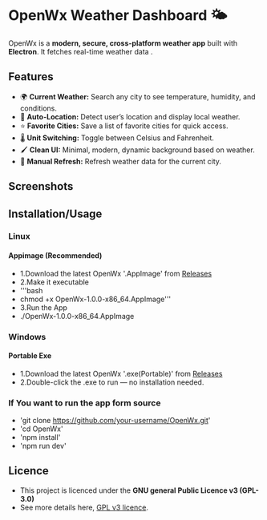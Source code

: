 # OpenWx Weather Dashboard 🌤️

OpenWx is a **modern, secure, cross-platform weather app** built with **Electron**. 
It fetches real-time weather data .

## Features

- 🌍 **Current Weather:** Search any city to see temperature, humidity, and conditions.  
- 📍 **Auto-Location:** Detect user’s location and display local weather.  
- ⭐ **Favorite Cities:** Save a list of favorite cities for quick access.  
- 🌡️ **Unit Switching:** Toggle between Celsius and Fahrenheit.  
- 🖌️ **Clean UI:** Minimal, modern, dynamic background based on weather.  
- 🔄 **Manual Refresh:** Refresh weather data for the current city.  


## Screenshots

## Installation/Usage

### Linux 
#### Appimage (Recommended)

- 1.Download the latest OpenWx '.AppImage' from [Releases](https://github.com/nish12965/OpenWx/releases)
- 2.Make it executable
- '''bash
- chmod +x OpenWx-1.0.0-x86_64.AppImage''' 
- 3.Run the App
- ./OpenWx-1.0.0-x86_64.AppImage

### Windows

#### Portable Exe
- 1.Download the latest OpenWx '.exe(Portable)' from [Releases](https://github.com/nish12965/OpenWx/releases)
- 2.Double-click the .exe to run — no installation needed.

### If You want to run the app form source

- 'git clone https://github.com/your-username/OpenWx.git'
- 'cd OpenWx'
- 'npm install'
- 'npm run dev'


## Licence 
- This project is licenced under the **GNU general Public Licence v3 (GPL-3.0)**
- See more details here, [GPL v3 licence](https://www.gnu.org/licenses/gpl-3.0.en.html).




